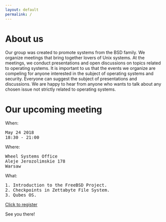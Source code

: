 ```yaml
---
layout: default
permalink: /
---
```

<h1>About us</h1>
<p>Our group was created to promote systems from the BSD family. We organize meetings that bring together lovers of Unix systems. At the meetings, we conduct presentations and open discussions on topics related to operating systems. It is important to us that the events we organize are compeling for anyone interested in the subject of operating systems and security. Everyone can suggest the subject of presentations and discussions. We are happy to hear from anyone who wants to talk about any chosen issue not strictly related to operating systems.</p>

<h1>Our upcoming meeting</h1>

When:
<pre>
May 24 2018
18:30 - 21:00
</pre>
Where:
<pre>
Wheel Systems Office
Aleje Jerozolimskie 178
Warsaw
</pre>
What:
<pre>
1. Introduction to the FreeBSD Project.
2. Checkpoints in Zettabyte File System.
3. Qubes OS.
</pre>

<a href="http://bit.ly/bsd-pl-1">Click to register</a>

See you there!
